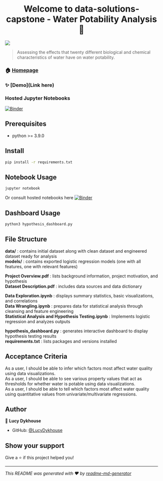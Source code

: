 <h1 align="center">Welcome to data-solutions-capstone - Water Potability Analysis 👋</h1>
<p>
  <img src="https://img.shields.io/badge/python-%3E%3D3.9.0-blue" />
</p>

> Assessing the effects that twenty different biological and chemical characteristics of water have on water potability.

### 🏠 [Homepage](https://github.com/LucyDykhouse/data-solutions-capstone)  

### ✨ [Demo](Link here)

### Hosted Jupyter Notebooks
[![Binder](https://mybinder.org/badge_logo.svg)](https://mybinder.org/v2/gh/LucyDykhouse/data-solutions-capstone/main)

## Prerequisites

- python >= 3.9.0

## Install

```sh
pip install -r requirements.txt
```

## Notebook Usage
```sh
jupyter notebook
```
Or consult hosted notebooks here [![Binder](https://mybinder.org/badge_logo.svg)](https://mybinder.org/v2/gh/LucyDykhouse/data-solutions-capstone/main)

## Dashboard Usage
```sh
python3 hypothesis_dashboard.py
```

## File Structure
**data/** : contains initial dataset along with clean dataset and engineered dataset ready for analysis  
**models/** : contains exported logistic regression models (one with all features, one with relevant features)  

**Project Overview.pdf** : lists background information, project motivation, and hypothesis  
**Dataset Description.pdf** : includes data sources and data dictionary  

**Data Exploration.ipynb** : displays summary statistics, basic visualizations, and correlations  
**Data Wrangling.ipynb** : prepares data for statistical analysis through cleansing and feature engineering  
**Statistical Analysis and Hypothesis Testing.ipynb** : Implements logistic regression and analyzes outputs  

**hypothesis_dashboard.py** : generates interactive dashboard to display hypothesis testing results  
**requirements.txt** : lists packages and versions installed  

## Acceptance Criteria
As a user, I should be able to infer which factors most affect water quality using data visualizations.  
As a user, I should be able to see various property values that act as thresholds for whether water is potable using data visualizations.  
As a user, I should be able to tell which factors most affect water quality using quantitative values from univariate/multivariate regressions.  

## Author

👤 **Lucy Dykhouse**

* GitHub: [@LucyDykhouse](https://github.com/LucyDykhouse)

## Show your support

Give a ⭐️ if this project helped you!

***
_This README was generated with ❤️ by [readme-md-generator](https://github.com/kefranabg/readme-md-generator)_
